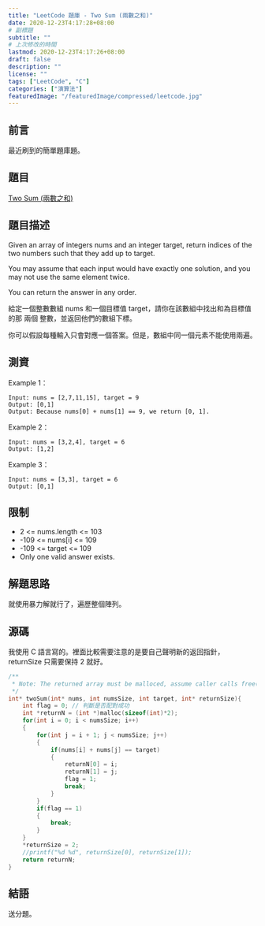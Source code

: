```yaml
---
title: "LeetCode 題庫 - Two Sum (兩數之和)"
date: 2020-12-23T4:17:28+08:00
# 副標題
subtitle: ""
# 上次修改的時間
lastmod: 2020-12-23T4:17:26+08:00
draft: false
description: ""
license: ""
tags: ["LeetCode", "C"]
categories: ["演算法"]
featuredImage: "/featuredImage/compressed/leetcode.jpg"
---
```


## 前言

最近刷到的簡單題庫題。

## 題目

[Two Sum (兩數之和)](https://leetcode.com/problems/two-sum/)

## 題目描述

Given an array of integers nums and an integer target, return indices of the two numbers such that they add up to target.

You may assume that each input would have exactly one solution, and you may not use the same element twice.

You can return the answer in any order.

給定一個整數數組 nums 和一個目標值 target，請你在該數組中找出和為目標值的那 兩個 整數，並返回他們的數組下標。

你可以假設每種輸入只會對應一個答案。但是，數組中同一個元素不能使用兩遍。

## 測資

Example 1：

```
Input: nums = [2,7,11,15], target = 9
Output: [0,1]
Output: Because nums[0] + nums[1] == 9, we return [0, 1].
```

Example 2：

```
Input: nums = [3,2,4], target = 6
Output: [1,2]
```

Example 3：

```
Input: nums = [3,3], target = 6
Output: [0,1]
```

## 限制

- 2 <= nums.length <= 103
- -109 <= nums[i] <= 109
- -109 <= target <= 109
- Only one valid answer exists.

## 解題思路

就使用暴力解就行了，遍歷整個陣列。

## 源碼

我使用 C 語言寫的。裡面比較需要注意的是要自己聲明新的返回指針，returnSize 只需要保持 2 就好。

```c
/**
 * Note: The returned array must be malloced, assume caller calls free().
 */
int* twoSum(int* nums, int numsSize, int target, int* returnSize){
    int flag = 0; // 判斷是否配對成功
    int *returnN = (int *)malloc(sizeof(int)*2);
    for(int i = 0; i < numsSize; i++)
    {
        for(int j = i + 1; j < numsSize; j++)
        {
            if(nums[i] + nums[j] == target)
            {
                returnN[0] = i;
                returnN[1] = j;
                flag = 1;
                break;
            }
        }
        if(flag == 1)
        {
            break;
        }
    }
    *returnSize = 2;
    //printf("%d %d", returnSize[0], returnSize[1]);
    return returnN;
}
```

## 結語

送分題。